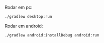 Rodar em pc:
```
./gradlew desktop:run
```

Rodar em android:
```
./gradlew android:installDebug android:run
```

